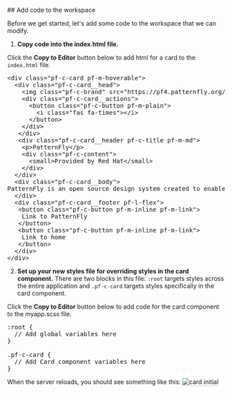 ## Add code to the workspace

Before we get started, let's add some code to the workspace that we can modify.

1) <strong>Copy code into the index.html file.</strong>

Click the <strong>Copy to Editor</strong> button below to add html for a card to the `index.html` file.

<pre class="file" data-filename="index.html" data-target="replace">
&lt;div class=&quot;pf-c-card pf-m-hoverable&quot;&gt;
  &lt;div class=&quot;pf-c-card__head&quot;&gt;
    &lt;img class=&quot;pf-c-brand&quot; src=&quot;https://pf4.patternfly.org/assets/images/pf-logo-small.svg&quot; alt=&quot;PatternFly Logo&quot;&gt;
    &lt;div class=&quot;pf-c-card__actions&quot;&gt;
      &lt;button class=&quot;pf-c-button pf-m-plain&quot;&gt;
        &lt;i class=&quot;fas fa-times&quot;&gt;&lt;/i&gt;
      &lt;/button&gt;
    &lt;/div&gt;
   &lt;/div&gt;
   &lt;div class=&quot;pf-c-card__header pf-c-title pf-m-md&quot;&gt;
    &lt;p&gt;PatternFly&lt;/p&gt;
    &lt;div class=&quot;pf-c-content&quot;&gt;
      &lt;small&gt;Provided by Red Hat&lt;/small&gt;
    &lt;/div&gt;
  &lt;/div&gt;
  &lt;div class=&quot;pf-c-card__body&quot;&gt;
PatternFly is an open source design system created to enable consistency and usability across a wide range of applications and use cases. PatternFly provides clear standards, guidance, and tools that help designers and developers work together more efficiently and build better user experiences.
  &lt;/div&gt;
  &lt;div class=&quot;pf-c-card__footer pf-l-flex&quot;&gt;
   &lt;button class=&quot;pf-c-button pf-m-inline pf-m-link&quot;&gt;
    Link to PatternFly
   &lt;/button&gt;
   &lt;button class=&quot;pf-c-button pf-m-inline pf-m-link&quot;&gt;
    Link to home
   &lt;/button&gt;
  &lt;/div&gt;
&lt;/div&gt;
</pre>

2) <strong>Set up your new styles file for overriding styles in the card component.</strong> There are two blocks in this file: `:root` targets styles across the entire application and `.pf-c-card` targets styles specifically in the card component.

Click the <strong>Copy to Editor</strong> button below to add code for the card component to the myapp.scss file.

<pre class="file" data-filename="myapp.scss" data-target="replace">
:root {
  // Add global variables here
}

.pf-c-card {
  // Add Card component variables here
}
</pre>

When the server reloads, you should see something like this:
<img src="module-5/assets/devconf-artboard-1.png" alt="card initial" style="box-shadow: rgba(3, 3, 3, 0.2) 0px 1.25px 2.5px 0px;" />
